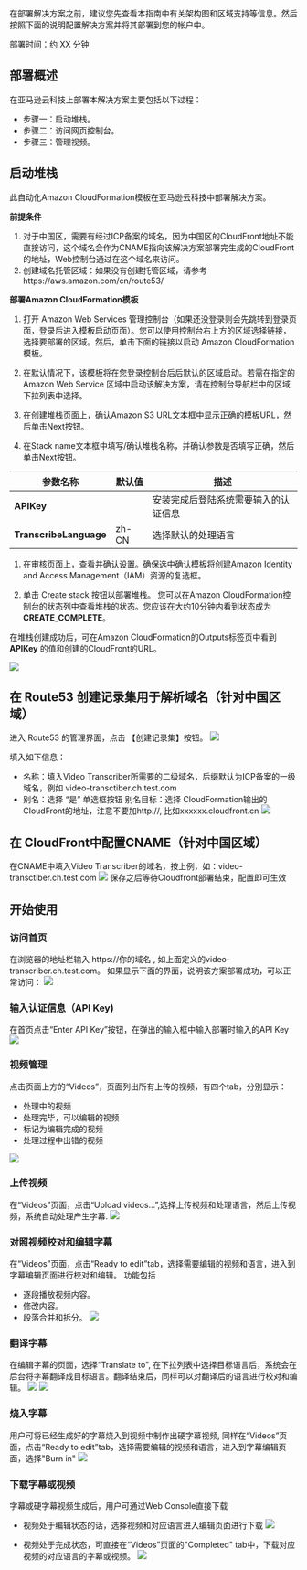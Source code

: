 在部署解决方案之前，建议您先查看本指南中有关架构图和区域支持等信息。然后按照下面的说明配置解决方案并将其部署到您的帐户中。

部署时间：约 XX 分钟

## 部署概述
在亚马逊云科技上部署本解决方案主要包括以下过程：

- 步骤一：启动堆栈。
- 步骤二：访问网页控制台。
- 步骤三：管理视频。

## 启动堆栈

此自动化Amazon CloudFormation模板在亚马逊云科技中部署解决方案。

**前提条件**
1.	对于中国区，需要有经过ICP备案的域名，因为中国区的CloudFront地址不能直接访问，这个域名会作为CNAME指向该解决方案部署完生成的CloudFront的地址，Web控制台通过在这个域名来访问。
2.	创建域名托管区域：如果没有创建托管区域，请参考https://aws.amazon.com/cn/route53/

**部署Amazon CloudFormation模板**

1. 打开 Amazon Web Services 管理控制台（如果还没登录则会先跳转到登录页面，登录后进入模板启动页面）。您可以使用控制台右上方的区域选择链接，选择要部署的区域。然后，单击下面的链接以启动 Amazon CloudFormation 模板。

1. 在默认情况下，该模板将在您登录控制台后后默认的区域启动。若需在指定的Amazon Web Service 区域中启动该解决方案，请在控制台导航栏中的区域下拉列表中选择。

1. 在创建堆栈页面上，确认Amazon S3 URL文本框中显示正确的模板URL，然后单击Next按钮。

1. 在Stack name文本框中填写/确认堆栈名称，并确认参数是否填写正确，然后单击Next按钮。

|  参数名称   |  默认值 |  描述 |
|  ----------  | ---------| -----------  |
| **APIKey**  |   | 安装完成后登陆系统需要输入的认证信息|
| **TranscribeLanguage**    | zh-CN    | 选择默认的处理语言 |

1. 在审核页面上，查看并确认设置。确保选中确认模板将创建Amazon Identity and Access Management（IAM）资源的复选框。

1. 单击 Create stack 按钮以部署堆栈。
您可以在Amazon CloudFormation控制台的状态列中查看堆栈的状态。您应该在大约10分钟内看到状态成为**CREATE_COMPLETE**。

在堆栈创建成功后，可在Amazon CloudFormation的Outputs标签页中看到 **APIKey** 的值和创建的CloudFront的URL。

![](./images/deployment-5.png)

## 在 Route53 创建记录集用于解析域名（针对中国区域）
进入 Route53 的管理界面，点击 【创建记录集】按钮。
![](./images/R53-1.png)

填入如下信息：
- 名称：填入Video Transcriber所需要的二级域名，后缀默认为ICP备案的一级域名，例如 video-transctiber.ch.test.com
- 别名：选择 “是” 单选框按钮
别名目标：选择 CloudFormation输出的CloudFront的地址，注意不要加http://, 比如xxxxxx.cloudfront.cn
![](./images/R53-2.png)

## 在 CloudFront中配置CNAME（针对中国区域）
在CNAME中填入Video Transcriber的域名，按上例，如：video-transctiber.ch.test.com
![](./images/Cloudfront-1.png)
保存之后等待Cloudfront部署结束，配置即可生效

## 开始使用

### 访问首页

在浏览器的地址栏输入 https://你的域名 , 如上面定义的video-transcriber.ch.test.com。
如果显示下面的界面，说明该方案部署成功，可以正常访问：
![](./images/user-guide-1.png)

### 输入认证信息（API Key)

在首页点击“Enter API Key”按钮，在弹出的输入框中输入部署时输入的API Key
![](./images/user-guide-apikey.png)

### 视频管理
点击页面上方的“Videos”，页面列出所有上传的视频，有四个tab，分别显示：
- 处理中的视频
- 处理完毕，可以编辑的视频
- 标记为编辑完成的视频
- 处理过程中出错的视频

![](./images/user-guide-video-management.png)

### 上传视频
在“Videos”页面，点击“Upload videos…”,选择上传视频和处理语言，然后上传视频，系统自动处理产生字幕.
![](./images/user-guide-video-upload.png)

### 对照视频校对和编辑字幕
在“Videos”页面，点击“Ready to edit”tab，选择需要编辑的视频和语言，进入到字幕编辑页面进行校对和编辑。
功能包括
- 逐段播放视频内容。
- 修改内容。
- 段落合并和拆分。
![](./images/user-guide-video-edit.png)

### 翻译字幕
在编辑字幕的页面，选择“Translate to", 在下拉列表中选择目标语言后，系统会在后台将字幕翻译成目标语言。翻译结束后，同样可以对翻译后的语言进行校对和编辑。
![](./images/user-guide-video-translate.png)
![](./images/user-guide-video-translate-1.png)

### 烧入字幕
用户可将已经生成好的字幕烧入到视频中制作出硬字幕视频, 同样在“Videos”页面，点击“Ready to edit”tab，选择需要编辑的视频和语言，进入到字幕编辑页面，选择"Burn in"
![](./images/user-guide-video-burn.png)

### 下载字幕或视频
字幕或硬字幕视频生成后，用户可通过Web Console直接下载
- 视频处于编辑状态的话，选择视频和对应语言进入编辑页面进行下载
![](./images/user-guide-video-download-1.png)

- 视频处于完成状态，可直接在“Videos”页面的"Completed" tab中，下载对应视频的对应语言的字幕或视频。
![](./images/user-guide-video-download-2.png)


